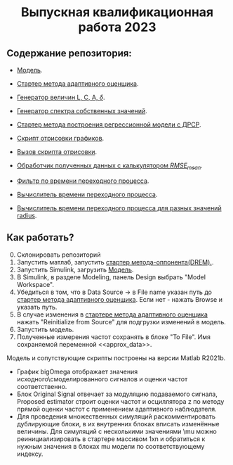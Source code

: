 
<h1 align="center"> Выпускная квалификационная работа 2023 </h1>

## Содержание репозитория:
* [Модель](./adaptive_observer_for_sin_signal_original.slx).

* [Стартер метода адаптивного оценщика](./variables2n1.m).

* [Генератор величин L, C, A, $\delta$](./LCAD.m).

* [Генератор спектра собственных значений](./eigs.m).

* [Стартер метода построения регрессионной модели с ДРСР](./starter3.m).

* [Скрипт отрисовки графиков](./plot_pres4.m).

* [Вызов скрипта отрисовки](./graphs.m).

* [Обработчик полученных данных с калькулятором $RMSE_{mean}$](./stats.m).

* [Фильтр по времени переходного процесса](./selectionsToCheck.m).

* [Вычислитель времени переходного процесса](./transTime.m).

* [Вычислитель времени переходного процесса для разных значений radius](./transTimeR.m).

## Как работать?
0. Склонировать репозиторий
1. Запустить матлаб, запустить [стартер метода-оппонента(DREM).](./starter3.m).
2. Запустить Simulink, загрузить [Модель](./adaptive_observer_for_sin_signal_original.slx).
3. В Simulink, в разделе Modeling, панель Design выбрать "Model Workspace".
4. Убедиться в том, что в Data Source -> в File name указан путь до  [стартер метода адаптивного оценщика](./variables2n1.m). Если нет - нажать Browse и указать путь.
5. В случае изменения в [стартере метода адаптивного оценщика](./variables2n1.m) нажать "Reinitialize from Source" для подгрузки изменений в модель.
6. Запустить модель.
7. Полученные измерения частот сохранять в блоке "To File". Имя сохраняемой переменной <<approx_data>>.

Модель и сопутствующие скрипты построены на версии Matlab R2021b.

* График bigOmega отображает значения исходного\смоделированного сигналов и оценки частот соответственно.
* Блок Original Signal отвечает за модуляцию подаваемого сигнала, Proposed estimator строит оценки частот и осциллятора z по методу прямой оценки частот с применением адаптивного наблюдателя. 
* Для проведения множественных симуляций раскомментировать дублирующие блоки, в их внутренних блоках вписать изменённые величины. Для симуляций с несколькими значениями \mu можно реинициализировать в стартере массивом 1xn и обратиться к нужным значения в блоках mu модели по соответствующему индексу.
  
